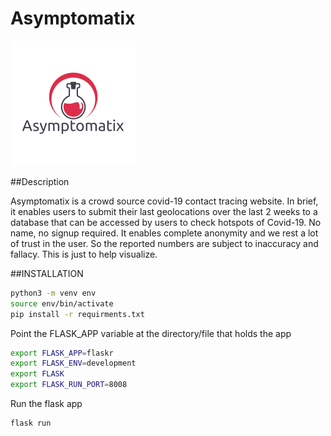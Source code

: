 # Asymptomatix
![](logo.png)

##Description

Asymptomatix is a crowd source covid-19 contact tracing website. In brief, it enables users to submit their last geolocations over the last 2 weeks to a database that can be accessed by users to check hotspots of Covid-19. No name, no signup required. It enables complete anonymity and we rest a lot of trust in the user. So the reported numbers are subject to inaccuracy and fallacy. This is just to help visualize.

##INSTALLATION

```sh
python3 -m venv env
source env/bin/activate
pip install -r requirments.txt
```

Point the FLASK_APP variable at the directory/file that holds the app
```sh
export FLASK_APP=flaskr
export FLASK_ENV=development
export FLASK
export FLASK_RUN_PORT=8008
```
Run the flask app
```sh
flask run
```
